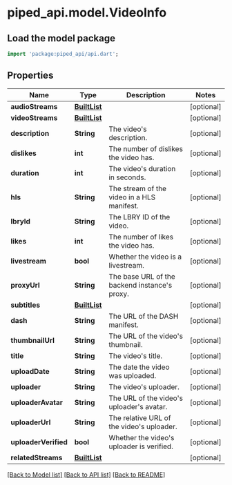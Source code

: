 # piped_api.model.VideoInfo

## Load the model package
```dart
import 'package:piped_api/api.dart';
```

## Properties
Name | Type | Description | Notes
------------ | ------------- | ------------- | -------------
**audioStreams** | [**BuiltList<Stream>**](Stream.md) |  | [optional] 
**videoStreams** | [**BuiltList<Stream>**](Stream.md) |  | [optional] 
**description** | **String** | The video's description. | [optional] 
**dislikes** | **int** | The number of dislikes the video has. | [optional] 
**duration** | **int** | The video's duration in seconds. | [optional] 
**hls** | **String** | The stream of the video in a HLS manifest. | [optional] 
**lbryId** | **String** | The LBRY ID of the video. | [optional] 
**likes** | **int** | The number of likes the video has. | [optional] 
**livestream** | **bool** | Whether the video is a livestream. | [optional] 
**proxyUrl** | **String** | The base URL of the backend instance's proxy. | [optional] 
**subtitles** | [**BuiltList<Subtitle>**](Subtitle.md) |  | [optional] 
**dash** | **String** | The URL of the DASH manifest. | [optional] 
**thumbnailUrl** | **String** | The URL of the video's thumbnail. | [optional] 
**title** | **String** | The video's title. | [optional] 
**uploadDate** | **String** | The date the video was uploaded. | [optional] 
**uploader** | **String** | The video's uploader. | [optional] 
**uploaderAvatar** | **String** | The URL of the video's uploader's avatar. | [optional] 
**uploaderUrl** | **String** | The relative URL of the video's uploader. | [optional] 
**uploaderVerified** | **bool** | Whether the video's uploader is verified. | [optional] 
**relatedStreams** | [**BuiltList<StreamItem>**](StreamItem.md) |  | [optional] 

[[Back to Model list]](../README.md#documentation-for-models) [[Back to API list]](../README.md#documentation-for-api-endpoints) [[Back to README]](../README.md)


